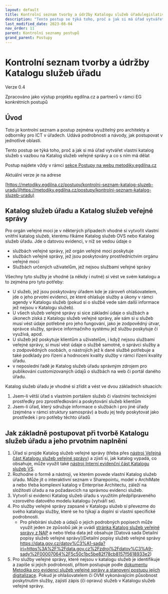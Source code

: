 ```yaml
---
layout: default
title: Kontrolní seznam tvorby a údržby Katalogu služeb úřadulegislativy
description: "Tento postup se týká toho, proč a jak si má úřad vytvářet vlastní katalog služeb s vazbou na Katalog služeb veřejné správy a co s ním má dělat"
last_modified_date: 2023-08-04
nav_order: 11
parent: Kontrolní seznamy postupů
grand_parent: Postupy
---
```



# Kontrolní seznam tvorby a údržby Katalogu služeb úřadu

Verze 0.4

Zpracováno jako výstup projektu egdilna.cz a partnerů v rámci EG konkrétních postupů

## Úvod

Toto je kontrolní seznam a postup zejména využitelný pro architekty a odborníky pro ICT v úřadech. Udává podrobnosti a návody, jak postupovat v jednotlivé oblasti.

Tento postup se týká toho, proč a jak si má úřad vytvářet vlastní katalog služeb s vazbou na Katalog služeb veřejné správy a co s ním má dělat


Postup najdete vždy v rámci [sekce Postupy na webu metodiky.egdilna.cz](https://metodiky.egdilna.cz/postupy)

Aktuální verze je na adrese

[https://metodiky.egdilna.cz/postupy/kontrolni-seznam-katalog-sluzeb-uradu](https://metodiky.egdilna.cz/postupy/kontrolni-seznam-katalog-sluzeb-uradu)

## Katalog služeb úřadu a Katalog služeb veřejné správy

Pro orgán veřejné moci  je v některých případech vhodné si  vytvořit vlastní vnitřní katalog služeb, kterému říkáme Katalog služeb OVS nebo Katalog služeb úřadu. Jde o datovou evidenci, v níž se vedou údaje o

- službách veřejné správy, jež orgán veřejné moci poskytuje
- službách veřejné správy, jež jsou poskytovány prostřednictvím orgánu veřejné moci
- Službách určených uživatelům, jež nejsou službami veřejné správy

Všechny tyto služby je vhodné (a někdy i nutné) si vést ve svém katalogu a to zejména pro tyto potřeby:

- U služeb, jež jsou poskytovány úřadem kde je zároveň ohlašovatelem, jde o jeho prvotní evidenci, ze které ohlašuje služby a úkony v rámci agendy v Katalogu služeb (pokud si o službě vede sám další informace jež nejsou v Katalogu služeb).
- U všech služeb veřejné správy si sice základní údaje o službách a úkonech získá z Katalogu služeb veřejné správy, ale sám si u služeb musí vést údaje potřebné pro jeho fungování, jako je zodpovědný útvar, správce služby, správce informačního systému jež službu poskytuje či využívá, apod.
- U služeb jež poskytuje klientům a uživatelům, i když nejsou službami veřejné správy, si musí vést údaje o službě samotné, o správci služby a o zodpovědných osobách, o nástrojích jež k dané službě potřebuje a také podklady pro řízení a hodnocení kvality služby v rámci řízení kvality úřadu.
- v neposlední řadě je Katalog služeb úřadu správným zdrojem pro publikování customizovaných údajů o službách na web či portál daného úřadu.

Katalog služeb úřadu je vhodné si zřídit a vést ve dvou základních situacích:

1. Jsem-li větší úřad s vlastním portálem služeb či vlastními technickými prostředky pro zprostředkování a poskytování služeb klientům
2. Jsem-li úřad, který sdružuje informace o službách i pro jiné úřady (zejména v rámci struktury samospráv) a budu jej tedy poskytovat jako prostředek i pro potřeby těchto úřadů

## Jak základně postupovat při tvorbě Katalogu služeb úřadu a jeho prvotním naplnění


1. Úřad si projde Katalog služeb veřejné správy (třeba přes [nástroj Veřejná část Katalogu služeb veřejné správy](https://portal.gov.cz/sluzby-verejne-spravy/)) a zjistí si, jak katalog vypadá, co obsahuje, může využít také [nástroj Interní evidenční část Katalogu služeb VS](https://egov.shinyapps.io/katalog_sluzeb/).
2. Rozhodne o formě a nástroji, ve kterém povede vlastní Katalog služeb úřadu. Může jít o interaktivní seznam v Sharepointu, model v ArchiMate a nebo třeba komplexní katalog v Enterprise Architectu, záleží na složitosti úřadu a na požadavcích na správnou evidenci služeb.
3. Vytvoří si evidenci Katalog služeb úřadu s využitím předpřipraveného vzorového datového modelu katalogu (vytváří se).
4. Pro služby veřejné správy zapsané v Katalogu služeb si převezme do svého katalogu služby, které se ho týkají a doplní si vlastní specifické podrobnosti. 
    - Pro přebírání služeb a údajů o jejich podrobných popisech může využít jeden ze způsobů jak je uvádí [stránka Katalog služeb veřejné správy z NAP](https://archi.gov.cz/nap:katalog_sluzeb) a nebo třeba data jež obsahuje [Datová sada Detailní popisy služeb veřejné správy](Detailní popisy služeb veřejné správy	https://data.gov.cz/datov%C3%A1-sada?iri=https%3A%2F%2Fdata.gov.cz%2Fzdroj%2Fdatov%C3%A9-sady%2F00007064%2F5c50c1bc5be82f78cb8157f5618933e2) 
5. Pro služby veřejné správy, které nejsou v katalogu služeb je identifikuje a zapíše si jejich podrobnosti, přitom postupuje podle [dokumentu Metodika pro evidenci služeb veřejné správy a stanovení postupu jejich digitalizace](https://archi.gov.cz/znalostni_baze:metodika_sluzeb_vs). Pokud je ohlašovatelem či OVM vykonávajícím působnost poskytnutím služby, zajistí zápis (či opravu) služeb v Katalogu služeb veřejné správy.
